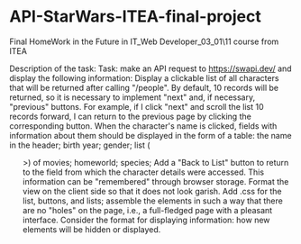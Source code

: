 # API-StarWars-ITEA-final-project
Final HomeWork in the Future in IT_Web Developer_03_01\11 course from ITEA


Description of the task:
Task: make an API request to https://swapi.dev/ and display the following information:
Display a clickable list of all characters that will be returned after calling "/people". By default, 10 records will be returned, so it is necessary to implement "next" and, if necessary, "previous" buttons. For example, if I click "next" and scroll the list 10 records forward, I can return to the previous page by clicking the corresponding button.
When the character's name is clicked, fields with information about them should be displayed in the form of a table:
the name in the header;
birth year;
gender;
list (<ul>>) of movies;
homeworld;
species;
Add a "Back to List" button to return to the field from which the character details were accessed. This information can be "remembered" through browser storage.
Format the view on the client side so that it does not look garish. Add .css for the list, buttons, and lists; assemble the elements in such a way that there are no "holes" on the page, i.e., a full-fledged page with a pleasant interface. Consider the format for displaying information: how new elements will be hidden or displayed.
